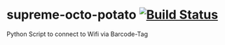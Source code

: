 # supreme-octo-potato [![Build Status](https://travis-ci.org/Fobhep/supreme-octo-potato.svg?branch=master)](https://travis-ci.org/Fobhep/supreme-octo-potato)
Python Script to connect to Wifi via Barcode-Tag
